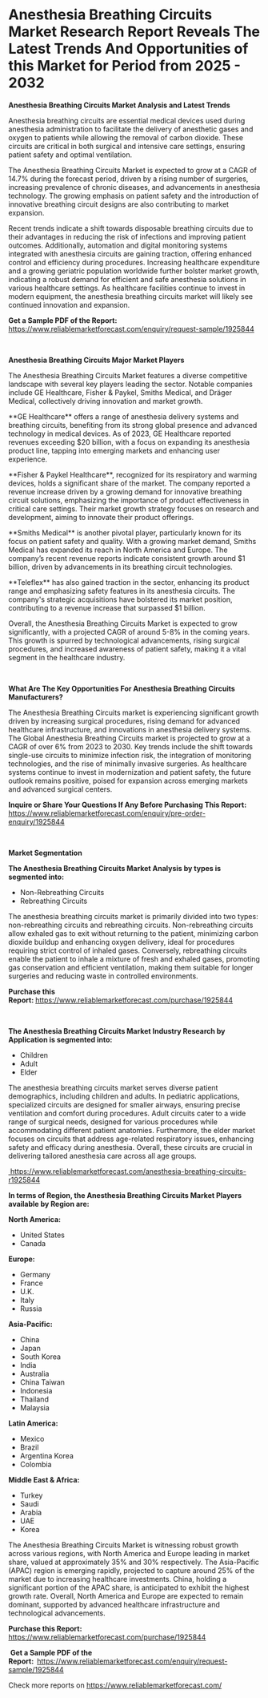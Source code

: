 <p><h1>Anesthesia Breathing Circuits Market Research Report Reveals The Latest Trends And Opportunities of this Market for Period from 2025 - 2032</h1></p><p><strong>Anesthesia Breathing Circuits Market Analysis and Latest Trends</strong></p>
<p><p>Anesthesia breathing circuits are essential medical devices used during anesthesia administration to facilitate the delivery of anesthetic gases and oxygen to patients while allowing the removal of carbon dioxide. These circuits are critical in both surgical and intensive care settings, ensuring patient safety and optimal ventilation.</p><p>The Anesthesia Breathing Circuits Market is expected to grow at a CAGR of 14.7% during the forecast period, driven by a rising number of surgeries, increasing prevalence of chronic diseases, and advancements in anesthesia technology. The growing emphasis on patient safety and the introduction of innovative breathing circuit designs are also contributing to market expansion. </p><p>Recent trends indicate a shift towards disposable breathing circuits due to their advantages in reducing the risk of infections and improving patient outcomes. Additionally, automation and digital monitoring systems integrated with anesthesia circuits are gaining traction, offering enhanced control and efficiency during procedures. Increasing healthcare expenditure and a growing geriatric population worldwide further bolster market growth, indicating a robust demand for efficient and safe anesthesia solutions in various healthcare settings. As healthcare facilities continue to invest in modern equipment, the anesthesia breathing circuits market will likely see continued innovation and expansion.</p></p>
<p><strong>Get a Sample PDF of the Report:&nbsp;</strong> <a href="https://www.reliablemarketforecast.com/enquiry/request-sample/1925844?utm_campaign=3139&utm_medium=2&utm_source=Github&utm_content=ia&utm_term=05032025&utm_id=anesthesia-breathing-circuits">https://www.reliablemarketforecast.com/enquiry/request-sample/1925844</a></p>
<p>&nbsp;</p>
<p><strong>Anesthesia Breathing Circuits Major Market Players</strong></p>
<p><p>The Anesthesia Breathing Circuits Market features a diverse competitive landscape with several key players leading the sector. Notable companies include GE Healthcare, Fisher & Paykel, Smiths Medical, and Dräger Medical, collectively driving innovation and market growth.</p><p>**GE Healthcare** offers a range of anesthesia delivery systems and breathing circuits, benefiting from its strong global presence and advanced technology in medical devices. As of 2023, GE Healthcare reported revenues exceeding $20 billion, with a focus on expanding its anesthesia product line, tapping into emerging markets and enhancing user experience.</p><p>**Fisher & Paykel Healthcare**, recognized for its respiratory and warming devices, holds a significant share of the market. The company reported a revenue increase driven by a growing demand for innovative breathing circuit solutions, emphasizing the importance of product effectiveness in critical care settings. Their market growth strategy focuses on research and development, aiming to innovate their product offerings.</p><p>**Smiths Medical** is another pivotal player, particularly known for its focus on patient safety and quality. With a growing market demand, Smiths Medical has expanded its reach in North America and Europe. The company’s recent revenue reports indicate consistent growth around $1 billion, driven by advancements in its breathing circuit technologies.</p><p>**Teleflex** has also gained traction in the sector, enhancing its product range and emphasizing safety features in its anesthesia circuits. The company's strategic acquisitions have bolstered its market position, contributing to a revenue increase that surpassed $1 billion.</p><p>Overall, the Anesthesia Breathing Circuits Market is expected to grow significantly, with a projected CAGR of around 5-8% in the coming years. This growth is spurred by technological advancements, rising surgical procedures, and increased awareness of patient safety, making it a vital segment in the healthcare industry.</p></p>
<p>&nbsp;</p>
<p><strong>What Are The Key Opportunities For Anesthesia Breathing Circuits Manufacturers?</strong></p>
<p><p>The Anesthesia Breathing Circuits market is experiencing significant growth driven by increasing surgical procedures, rising demand for advanced healthcare infrastructure, and innovations in anesthesia delivery systems. The Global Anesthesia Breathing Circuits market is projected to grow at a CAGR of over 6% from 2023 to 2030. Key trends include the shift towards single-use circuits to minimize infection risk, the integration of monitoring technologies, and the rise of minimally invasive surgeries. As healthcare systems continue to invest in modernization and patient safety, the future outlook remains positive, poised for expansion across emerging markets and advanced surgical centers.</p></p>
<p><strong>Inquire or Share Your Questions If Any Before Purchasing This Report:</strong> <a href="https://www.reliablemarketforecast.com/enquiry/pre-order-enquiry/1925844?utm_campaign=3139&utm_medium=2&utm_source=Github&utm_content=ia&utm_term=05032025&utm_id=anesthesia-breathing-circuits">https://www.reliablemarketforecast.com/enquiry/pre-order-enquiry/1925844</a></p>
<p>&nbsp;</p>
<p><strong>Market Segmentation</strong></p>
<p><strong>The Anesthesia Breathing Circuits Market Analysis by types is segmented into:</strong></p>
<p><ul><li>Non-Rebreathing Circuits</li><li>Rebreathing Circuits</li></ul></p>
<p><p>The anesthesia breathing circuits market is primarily divided into two types: non-rebreathing circuits and rebreathing circuits. Non-rebreathing circuits allow exhaled gas to exit without returning to the patient, minimizing carbon dioxide buildup and enhancing oxygen delivery, ideal for procedures requiring strict control of inhaled gases. Conversely, rebreathing circuits enable the patient to inhale a mixture of fresh and exhaled gases, promoting gas conservation and efficient ventilation, making them suitable for longer surgeries and reducing waste in controlled environments.</p></p>
<p><strong>Purchase this Report:&nbsp;</strong><a href="https://www.reliablemarketforecast.com/purchase/1925844?utm_campaign=3139&utm_medium=2&utm_source=Github&utm_content=ia&utm_term=05032025&utm_id=anesthesia-breathing-circuits">https://www.reliablemarketforecast.com/purchase/1925844</a></p>
<p>&nbsp;</p>
<p><strong>The Anesthesia Breathing Circuits Market Industry Research by Application is segmented into:</strong></p>
<p><ul><li>Children</li><li>Adult</li><li>Elder</li></ul></p>
<p><p>The anesthesia breathing circuits market serves diverse patient demographics, including children and adults. In pediatric applications, specialized circuits are designed for smaller airways, ensuring precise ventilation and comfort during procedures. Adult circuits cater to a wide range of surgical needs, designed for various procedures while accommodating different patient anatomies. Furthermore, the elder market focuses on circuits that address age-related respiratory issues, enhancing safety and efficacy during anesthesia. Overall, these circuits are crucial in delivering tailored anesthesia care across all age groups.</p></p>
<p><a href="https://www.reliablemarketforecast.com/anesthesia-breathing-circuits-r1925844?utm_campaign=3139&utm_medium=2&utm_source=Github&utm_content=ia&utm_term=05032025&utm_id=anesthesia-breathing-circuits">&nbsp;https://www.reliablemarketforecast.com/anesthesia-breathing-circuits-r1925844</a></p>
<p><strong>In terms of Region, the Anesthesia Breathing Circuits Market Players available by Region are:</strong></p>
<p>
    <p> <strong> North America: </strong>
        <ul>
            <li>United States</li>
            <li>Canada</li>
        </ul>
        </p> 
    <p> <strong> Europe: </strong>
        <ul>
            <li>Germany</li>
            <li>France</li>
            <li>U.K.</li>
            <li>Italy</li>
            <li>Russia</li>
        </ul>
        </p> 
    <p> <strong> Asia-Pacific: </strong>
        <ul>
            <li>China</li>
            <li>Japan</li>
            <li>South Korea</li>
            <li>India</li>
            <li>Australia</li>
            <li>China Taiwan</li>
            <li>Indonesia</li>
            <li>Thailand</li>
            <li>Malaysia</li>
        </ul>
        </p> 
    <p> <strong> Latin America: </strong>
        <ul>
            <li>Mexico</li>
            <li>Brazil</li>
            <li>Argentina Korea</li>
            <li>Colombia</li>
        </ul>
        </p> 
    <p> <strong> Middle East & Africa: </strong>
        <ul>
            <li>Turkey</li>
            <li>Saudi</li>
            <li>Arabia</li>
            <li>UAE</li>
            <li>Korea</li>
        </ul>
    </p>
    </p>
<p><p>The Anesthesia Breathing Circuits Market is witnessing robust growth across various regions, with North America and Europe leading in market share, valued at approximately 35% and 30% respectively. The Asia-Pacific (APAC) region is emerging rapidly, projected to capture around 25% of the market due to increasing healthcare investments. China, holding a significant portion of the APAC share, is anticipated to exhibit the highest growth rate. Overall, North America and Europe are expected to remain dominant, supported by advanced healthcare infrastructure and technological advancements.</p></p>
<p><strong>Purchase this Report: </strong><a href="https://www.reliablemarketforecast.com/purchase/1925844?utm_campaign=3139&utm_medium=2&utm_source=Github&utm_content=ia&utm_term=05032025&utm_id=anesthesia-breathing-circuits">https://www.reliablemarketforecast.com/purchase/1925844</a></p>
<p>&nbsp;<strong>Get a Sample PDF of the Report:&nbsp;&nbsp;</strong><a href="https://www.reliablemarketforecast.com/enquiry/request-sample/1925844?utm_campaign=3139&utm_medium=2&utm_source=Github&utm_content=ia&utm_term=05032025&utm_id=anesthesia-breathing-circuits">https://www.reliablemarketforecast.com/enquiry/request-sample/1925844</a></p>
<p><strong></strong></p>
<p>Check more reports on <a href="https://www.reliablemarketforecast.com/?utm_campaign=3139&utm_medium=2&utm_source=Github&utm_content=ia&utm_term=05032025&utm_id=anesthesia-breathing-circuits">https://www.reliablemarketforecast.com/</a></p>